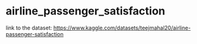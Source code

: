 # airline_passenger_satisfaction


link to the dataset: https://www.kaggle.com/datasets/teejmahal20/airline-passenger-satisfaction
